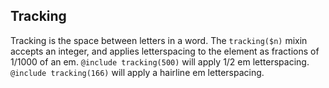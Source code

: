 ## Tracking

Tracking is the space between letters in a word. The `tracking($n)` mixin accepts an integer, and applies letterspacing to the element as fractions of 1/1000 of an em.
`@include tracking(500)` will apply 1/2 em letterspacing.
`@include tracking(166)` will apply a hairline em letterspacing.